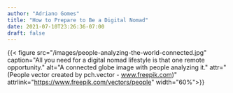 ```yaml
---
author: "Adriano Gomes"
title: "How to Prepare to Be a Digital Nomad"
date: 2021-07-10T23:26:36-07:00
draft: false
---
```


{{< figure src="/images/people-analyzing-the-world-connected.jpg" caption="All you need for a digital nomad lifestyle is that one remote opportunity." alt="A connected globe image with people analyzing it." attr="(People vector created by pch.vector - www.freepik.com)" attrlink="https://www.freepik.com/vectors/people" width="60%">}}
